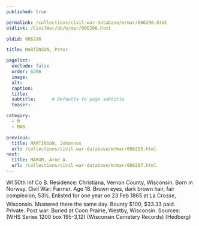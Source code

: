```yaml
---
published: true

permalink: /collections/civil-war-database/m/mar/006296.html
oldlink: /CivilWar/db/m/mar/006296.html

oldid: 006296

title: MARTINSON, Peter

pagelist:
  exclude: false
  order: 6296
  image: 
  alt:
  caption:
  title:
  subtitle:      # Defaults to page subtitle
  teaser:

category: 
  - M 
  - MAR

previous:
  title: MARTINSON, Johannes
  url: /collections/civil-war-database/m/mar/006295.html  
next:
  title: MARUM, Arne A.
  url: /collections/civil-war-database/m/mar/006297.html   
---
```

WI 50th Inf Co B. Residence: Christiana, Vernon County, Wisconsin. Born in Norway. Civil War: Farmer. Age 18. Brown eyes, dark brown hair, fair complexion, 5&#146;3&frac12;&#148;. Enlisted for one year on 23 Feb 1865 at La Crosse, Wisconsin. Mustered there the same day. Bounty $100, $33.33 paid. Private. Post war: Buried at Coon Prairie, Westby, Wisconsin. Sources: (WHS Series 1200 box 195-3,12) (Wisconsin Cemetery Records) (Hedberg)